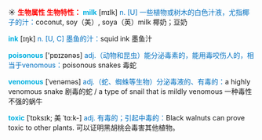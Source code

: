 ☀ <font color="red">**生物属性 生物特性：**</font>
<font color="sky blue">**milk**</font> [mɪlk] 
<font color="#0070c0">n. [U] 一些植物或树木的白色汁液，尤指椰子的汁：</font>coconut, soy（美）, soya（英）milk 椰奶；豆奶 

<font color="sky blue">**ink**</font> [ɪŋk] 
<font color="#0070c0">n. [U, C] 墨鱼的汁：</font>squid ink 墨鱼汁

<font color="sky blue">**poisonous**</font> ['pɒɪzənəs] 
<font color="#0070c0">adj.（动物和昆虫）能分泌毒素的，能用毒咬伤人的，相当于venomous：</font>poisonous snakes 毒蛇
                      
<font color="sky blue">**venomous**</font> [ˈvenəməs]
<font color="#0070c0">adj.（蛇、蜘蛛等生物）分泌毒液的、有毒的：</font>a highly venomous snake 剧毒的蛇 / a type of snail that is mildly venomous 一种毒性不强的蜗牛

<font color="sky blue">**toxic**</font> [ˈtɒksɪk; 美 ˈtɑ:k-]
<font color="#0070c0">adj. 有毒的；引起中毒的：</font>Black walnuts can prove toxic to other plants. 可以证明黑胡桃会毒害其他植物。
